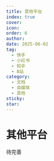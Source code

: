 ```yaml
---
title: 其他平台
index: true
cover: 
icon: 
order: 6
author: 
date: 2025-06-02
tag:
  - 快手
  - 小红书
  - 知乎
  - B站
category:
  - 文档
  - 自媒体
  - 其他
sticky: 
star: 
---
```


# 其他平台

待完善
